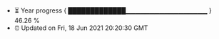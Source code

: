 - ⏳ Year progress { █████████████▁▁▁▁▁▁▁▁▁▁▁▁▁▁▁▁▁ } 46.26 %
- ⏰ Updated on Fri, 18 Jun 2021 20:20:30 GMT

